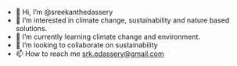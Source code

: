 - 👋 Hi, I’m @sreekanthedassery
- 👀 I’m interested in climate change, sustainability and nature based solutions.
- 🌱 I’m currently learning climate change and environment. 
- 💞️ I’m looking to collaborate on sustainability 
- 📫 How to reach me srk.edassery@gmail.com 

<!---
sreekanthedassery/sreekanthedassery is a ✨ special ✨ repository because its `README.md` (this file) appears on your GitHub profile.
You can click the Preview link to take a look at your changes.
--->

